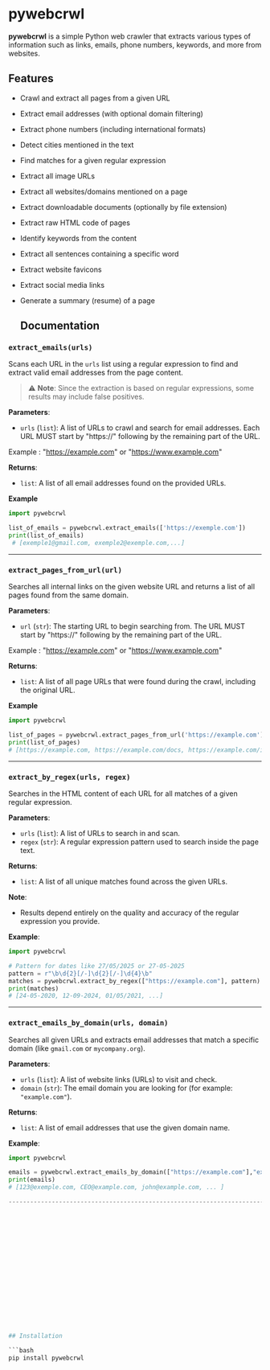 # pywebcrwl

**pywebcrwl** is a simple Python web crawler that extracts various types of information such as links, emails, phone numbers, keywords, and more from websites.

## Features

- Crawl and extract all pages from a given URL
- Extract email addresses (with optional domain filtering)
- Extract phone numbers (including international formats)
- Detect cities mentioned in the text
- Find matches for a given regular expression
- Extract all image URLs
- Extract all websites/domains mentioned on a page
- Extract downloadable documents (optionally by file extension)
- Extract raw HTML code of pages
- Identify keywords from the content
- Extract all sentences containing a specific word
- Extract website favicons
- Extract social media links
- Generate a summary (resume) of a page

  ## Documentation
### `extract_emails(urls)`

Scans each URL in the `urls` list using a regular expression to find and extract valid email addresses from the page content.

> ⚠️ **Note**: Since the extraction is based on regular expressions, some results may include false positives.

**Parameters**:
- `urls` (`list`): A list of URLs to crawl and search for email addresses. Each URL MUST start by "https://" following by the remaining part of the URL.
  
Example : "https://example.com" or "https://www.example.com"

**Returns**:
- `list`: A list of all email addresses found on the provided URLs.

**Example**

```python
import pywebcrwl

list_of_emails = pywebcrwl.extract_emails(['https://exemple.com'])
print(list_of_emails)
 # [exemple1@gmail.com, exemple2@exemple.com,...]
```
----------------------------------------------------------------------------------------------------------------------------------------------------

### `extract_pages_from_url(url)`

Searches all internal links on the given website URL and returns a list of all pages found from the same domain.

**Parameters**:
- `url` (`str`): The starting URL to begin searching from. The URL MUST start by "https://" following by the remaining part of the URL.
  
Example : "https://example.com" or "https://www.example.com"

**Returns**:
- `list`: A list of all page URLs that were found during the crawl, including the original URL.

**Example**

```python
import pywebcrwl

list_of_pages = pywebcrwl.extract_pages_from_url('https://example.com')
print(list_of_pages)
# [https://example.com, https://example.com/docs, https://example.com/img, https://example.com/img/picture, ...]
```
----------------------------------------------------------------------------------------------------------------------------------------------------

### `extract_by_regex(urls, regex)`

Searches in the HTML content of each URL for all matches of a given regular expression.

**Parameters**:
- `urls` (`list`): A list of URLs to search in and scan.
- `regex` (`str`): A regular expression pattern used to search inside the page text.

**Returns**:
- `list`: A list of all unique matches found across the given URLs.

**Note**:
- Results depend entirely on the quality and accuracy of the regular expression you provide.

**Example**:

```python
import pywebcrwl

# Pattern for dates like 27/05/2025 or 27-05-2025
pattern = r"\b\d{2}[/-]\d{2}[/-]\d{4}\b"
matches = pywebcrwl.extract_by_regex(["https://example.com"], pattern)
print(matches)
# [24-05-2020, 12-09-2024, 01/05/2021, ...]
```

----------------------------------------------------------------------------------------------------------------------------------------------------

### `extract_emails_by_domain(urls, domain)`

Searches all given URLs and extracts email addresses that match a specific domain (like `gmail.com` or `mycompany.org`).

**Parameters**:
- `urls` (`list`): A list of website links (URLs) to visit and check.
- `domain` (`str`): The email domain you are looking for (for example: `"example.com"`).

**Returns**:
- `list`: A list of email addresses that use the given domain name.

**Example**:

```python
import pywebcrwl

emails = pywebcrwl.extract_emails_by_domain(["https://example.com"],"example.com")
print(emails)
# [123@exemple.com, CEO@example.com, john@example.com, ... ]

----------------------------------------------------------------------------------------------------------------------------------------------------


















## Installation

```bash
pip install pywebcrwl
